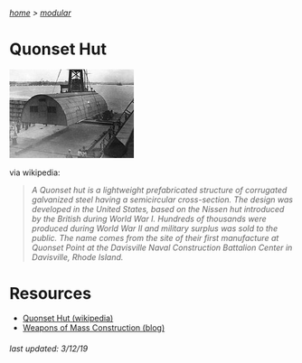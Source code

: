 ###### [home](/index.html) > [modular](/modular.html)

# Quonset Hut

![quonset](quonset.jpg)

via wikipedia:

> *A Quonset hut is a lightweight prefabricated structure of corrugated galvanized steel having a semicircular cross-section. The design was developed in the United States, based on the Nissen hut introduced by the British during World War I. Hundreds of thousands were produced during World War II and military surplus was sold to the public. The name comes from the site of their first manufacture at Quonset Point at the Davisville Naval Construction Battalion Center in Davisville, Rhode Island.*

# Resources

- [Quonset Hut (wikipedia)](https://en.wikipedia.org/wiki/Quonset_hut)
- [Weapons of Mass Construction (blog)](http://quonset-hut.blogspot.com)

###### *last updated: 3/12/19*